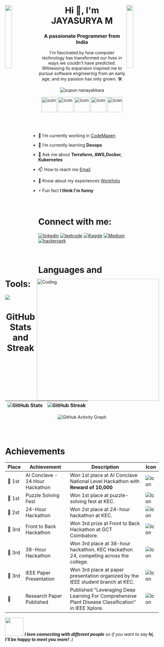 <div><img align="left" src="https://user-images.githubusercontent.com/65187002/144930161-2f783401-8d27-4fdf-a2f7-cc0ba32f1f1f.gif" width="21%" height="23%" style="display:inline;">
<img align="right" src="https://user-images.githubusercontent.com/65187002/144930161-2f783401-8d27-4fdf-a2f7-cc0ba32f1f1f.gif" width="21%" height ="23%"style="display:inline;">



<h1 align="center">Hi 👋, I'm JAYASURYA M</h1>
<h3 align="center">A passionate Programmer from India </h3>
<p align="center">I'm fascinated by how computer technology has transformed our lives in ways we couldn't have predicted. Witnessing its expansion inspired me to pursue software engineering from an early age, and my passion has only grown. 🛠️</p></div>
<p align="center"> 
 <img src="https://komarev.com/ghpvc/?username=Jayasurya5454&label=Profile%20views&color=0e75b6&style=flat" alt="supun nanayakkara" /> 

</p>

<div align="center">
   <img src="https://techstack-generator.vercel.app/kubernetes-icon.svg" alt="icon" width="50" height="50" />
   <img src="https://techstack-generator.vercel.app/docker-icon.svg" alt="icon" width="50" height="50" />
  <img src="https://techstack-generator.vercel.app/aws-icon.svg" alt="icon" width="50" height="50" />
 <img src="https://techstack-generator.vercel.app/python-icon.svg" alt="icon" width="50" height="50" />
   <img src="https://techstack-generator.vercel.app/js-icon.svg" alt="icon" width="50" height="50" />
</div>

<br>



<img align="right" alt="Coding" width="400" src="https://user-images.githubusercontent.com/74038190/229223263-cf2e4b07-2615-4f87-9c38-e37600f8381a.gif">
<br><br>

- 🔭 I’m currently working in [CodeMagen](https://www.codemagen.com)

- 🌱 I’m currently learning **Devops**

- 💬 Ask me about **Terraform, AWS,Docker, Kubernetes**

- 📫 How to reach me [Email](jayasuryakarthi55@gmail.com)

- 📄 Know about my experiences [Workfolio](https://jayasuryam.tech)

- ⚡ Fun fact **I think I'm funny**

<br>

<h1 align="left">Connect with me:</h1>
<p align="left">
<a href="https://www.linkedin.com/in/jayasurya5454/" target="blank"><img align="center" src="https://img.shields.io/badge/Linkedin-%230077B5.svg?style=flat&logo=linkedin&logoColor=white" alt="linkedin" /></a>
<a href="https://leetcode.com/u/JAYASURYA_M/" target="blank"><img align="center" src="https://img.shields.io/badge/LeetCode-000000?style=flat&logo=LeetCode&logoColor=#d16c06" alt="leetcode" /></a>
  <a href="https://www.kaggle.com/jayasuryam22alr032" target="_blank"><img align="center" src="https://img.shields.io/badge/Kaggle-035a7d?style=flat&logo=kaggle&logoColor=white" alt="Kaggle" /></a>
 <a href="https://jayasurya5454.medium.com" target="blank"><img align="center" src="https://img.shields.io/badge/Medium-12100E?logo=medium&logoColor=white" alt="Medium" /></a> 
<a href="https://www.hackerrank.com/profile/Jayasurya5454" target="blank"><img align="center" src="https://img.shields.io/badge/-Hackerrank-00EA64?style=flat&logo=HackerRank&logoColor=white" alt="hackerrank" /></a>
</p>
<br>

<!--<img src="https://i.imgur.com/dBaSKWF.gif" height="20" width="100%">-->

<h1 align="left">Languages and Tools:</h1>

  <a href="https://skillicons.dev">
    <img src="https://skillicons.dev/icons?i=aws,terraform,docker,kubernetes,gcp,azure,py,nodejs,express,mongodb,mysql,postman,git,linux" /> 
  </a>


<br/>

<!--<img src="https://i.imgur.com/dBaSKWF.gif" height="20" width="100%">-->

<div align="center">
 

# GitHub Stats and Streak

| ![GitHub Stats](https://github-readme-stats.vercel.app/api?username=Jayasurya5454&show_icons=true&theme=dark#gh-dark-mode-only&ring_color=ffffff) | ![GitHub Streak](https://nirzak-streak-stats.vercel.app/?user=Jayasurya5454&theme=dark) |
| --- | --- |

![GitHub Activity Graph](https://github-readme-activity-graph.vercel.app/graph?username=jayasurya5454&custom_title=GitHub%20Activity%20Graph&bg_color=0D1117&color=7F3FBF&line=00FF00&point=FFFFFF&area_color=FFFFFF&title_color=FFFFFF&area=true) 



</div>

<br><br>
 
# Achievements

| Place  | Achievement               | Description                                                                                          | Icon                                                                 |
|--------|---------------------------|------------------------------------------------------------------------------------------------------|----------------------------------------------------------------------|
| 🥇 1st | AI Conclave - 24 Hour Hackathon    | Won 1st place at AI Conclave National Level Hackathon with  **Reward of 10,000**                                                     | ![Icon](https://img.icons8.com/?size=50&id=X6CJMckcVrBj&format=png&color=000000) |
| 🥇 1st | Puzzle Solving Fest       | Won 1st place at puzzle-solving fest at KEC.                                                       | ![Icon](https://img.icons8.com/?size=50&id=X6CJMckcVrBj&format=png&color=000000) |
| 🥇 2st | 24-Hour Hackathon      | Won 2st place at 24-hour hackathon at KEC.                                                       | ![Icon](https://img.icons8.com/?size=50&id=dgAxfaiZaNr6&format=png&color=000000) |
| 🥉 3rd | Front to Back Hackathon   | Won 3rd prize at Front to Back Hackathon at GCT Coimbatore.                                         | ![Icon](https://img.icons8.com/?size=50&id=lMwvkoCmvpSJ&format=png&color=000000) |
| 🥉 3rd | 38-Hour Hackathon         | Won 3rd place at 38-hour hackathon, KEC Hackathon 24, competing across the college.                 | ![Icon](https://img.icons8.com/?size=50&id=lMwvkoCmvpSJ&format=png&color=000000) |
| 🥉 3rd | IEEE Paper Presentation   | Won 3rd place at paper presentation organized by the IEEE student branch at KEC.                   | ![Icon](https://img.icons8.com/?size=50&id=lMwvkoCmvpSJ&format=png&color=000000) |
| 📄     | Research Paper Published  | Published "Leveraging Deep Learning For Comprehensive Plant Disease Classification" in IEEE Xplore. | ![Icon](https://img.icons8.com/?size=50&id=8MqrQIywEiYc&format=png&color=000000) |




<!--<img src="https://i.imgur.com/dBaSKWF.gif" height="20" width="100%">-->

<img src="https://media.giphy.com/media/LnQjpWaON8nhr21vNW/giphy.gif" width="60"> <em><b>I love connecting with different people</b> so if you want to say <b>hi, I'll be happy to meet you more!</b> :)</em>

<br>
